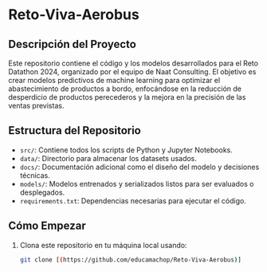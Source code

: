 # Reto-Viva-Aerobus

## Descripción del Proyecto
Este repositorio contiene el código y los modelos desarrollados para el Reto Datathon 2024, organizado por el equipo de Naat Consulting. El objetivo es crear modelos predictivos de machine learning para optimizar el abastecimiento de productos a bordo, enfocándose en la reducción de desperdicio de productos perecederos y la mejora en la precisión de las ventas previstas.

## Estructura del Repositorio
- `src/`: Contiene todos los scripts de Python y Jupyter Notebooks.
- `data/`: Directorio para almacenar los datasets usados.
- `docs/`: Documentación adicional como el diseño del modelo y decisiones técnicas.
- `models/`: Modelos entrenados y serializados listos para ser evaluados o desplegados.
- `requirements.txt`: Dependencias necesarias para ejecutar el código.

## Cómo Empezar
1. Clona este repositorio en tu máquina local usando:
   ```bash
   git clone [(https://github.com/educamachop/Reto-Viva-Aerobus)]
